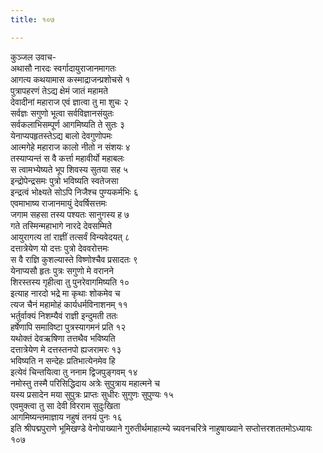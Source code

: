 ```yaml
---
title: १०७

---
```

कुञ्जल उवाच-  
अथासौ नारदः स्वर्गादायुराजानमागतः  
आगत्य कथयामास कस्माद्राजन्प्रशोचसे १  
पुत्रापहरणं तेऽद्य क्षेमं जातं महामते  
देवादीनां महाराज एवं ज्ञात्वा तु मा शुचः २  
सर्वज्ञः सगुणो भूत्वा सर्वविज्ञानसंयुतः  
सर्वकलाभिसम्पूर्ण आगमिष्यति ते सुतः ३  
येनाप्यपहृतस्तेऽद्य बालो देवगुणोपमः  
आत्मगेहे महाराज कालो नीतो न संशयः ४  
तस्याप्यन्तं स वै कर्त्ता महावीर्यो महाबलः  
स त्वामभ्येष्यते भूप शिवस्य सुतया सह ५  
इन्द्रोपेन्द्रसमः पुत्रो भविष्यति स्वतेजसा  
इन्द्रत्वं भोक्ष्यते सोऽपि निजैश्च पुण्यकर्मभिः ६  
एवमाभाष्य राजानमायुं देवर्षिसत्तमः  
जगाम सहसा तस्य पश्यतः सानुगस्य ह ७  
गते तस्मिन्महाभागे नारदे देवसम्मिते  
आयुरागत्य तां राज्ञीं तत्सर्वं विन्यवेदयत् ८  
दत्तात्रेयेण यो दत्तः पुत्रो देववरोत्तमः  
स वै राज्ञि कुशल्यास्ते विष्णोश्चैव प्रसादतः ९  
येनाप्यसौ हृतः पुत्रः सगुणो मे वरानने  
शिरस्तस्य गृहीत्वा तु पुनरेवागमिष्यति १०  
इत्याह नारदो भद्रे मा कृथाः शोकमेव च  
त्यज चैनं महामोहं कार्यधर्मविनाशनम् ११  
भर्तुर्वाक्यं निशम्यैवं राज्ञी इन्दुमती ततः  
हर्षेणापि समाविष्टा पुत्रस्यागमनं प्रति १२  
यथोक्तं देवऋषिणा तत्तथैव भविष्यति  
दत्तात्रेयेण मे दत्तस्तनपो ह्यजरामरः १३  
भविष्यति न सन्देहः प्रतिभात्येनमेव हि  
इत्येवं चिन्तयित्वा तु ननाम द्विजपुङ्गवम् १४  
नमोस्तु तस्मै परिसिद्धिदाय अत्रेः सुपुत्राय महात्मने च  
यस्य प्रसादेन मया सुपुत्रः प्राप्तः सुधीरः सुगुणः सुपुण्यः १५  
एवमुक्त्वा तु सा देवी विरराम सुदुःखिता  
आगमिष्यन्तमाज्ञाय नहुषं तनयं पुनः १६  
इति श्रीपद्मपुराणे भूमिखण्डे वेनोपाख्याने गुरुतीर्थमाहात्म्ये च्यवनचरित्रे नाहुषाख्याने सप्तोत्तरशततमोऽध्यायः १०७